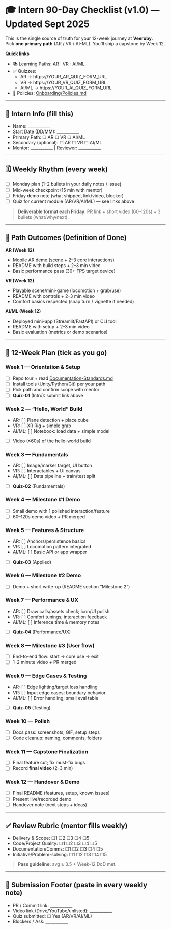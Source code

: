 # 🎓 Intern 90-Day Checklist (v1.0) — Updated Sept 2025

This is the single source of truth for your 12-week journey at **Veeruby**.  
Pick **one primary path** (AR / VR / AI-ML). You’ll ship a capstone by Week 12.

**Quick links**
- 📚 Learning Paths: [AR](../LearningPaths/README.md#ar) · [VR](../LearningPaths/README.md#vr) · [AI/ML](../LearningPaths/README.md#aiml)
- ✅ Quizzes: 
  - AR → https://YOUR_AR_QUIZ_FORM_URL
  - VR → https://YOUR_VR_QUIZ_FORM_URL
  - AI/ML → https://YOUR_AI_QUIZ_FORM_URL
- 🧭 Policies: [Onboarding/Policies.md](./Policies.md)

---

## 👤 Intern Info (fill this)
- Name: ___________
- Start Date (DD/MM): ___________
- Primary Path: ☐ AR ☐ VR ☐ AI/ML
- Secondary (optional): ☐ AR ☐ VR ☐ AI/ML
- Mentor: ___________  |  Reviewer: ___________

---

## 🗓️ Weekly Rhythm (every week)
- [ ] Monday plan (1–2 bullets in your daily notes / issue)
- [ ] Mid-week checkpoint (15 min with mentor)
- [ ] Friday demo note (what shipped, link/video, blocker)
- [ ] Quiz for current module (AR/VR/AI/ML) — see links above

> **Deliverable format each Friday**: PR link + short video (60–120s) + 3 bullets (what/why/next).

---

## 🧩 Path Outcomes (Definition of Done)

**AR (Week 12)**
- Mobile AR demo (scene + 2–3 core interactions)
- README with build steps + 2–3 min video
- Basic performance pass (30+ FPS target device)

**VR (Week 12)**
- Playable scene/mini-game (locomotion + grab/use)
- README with controls + 2–3 min video
- Comfort basics respected (snap turn / vignette if needed)

**AI/ML (Week 12)**
- Deployed mini-app (Streamlit/FastAPI) or CLI tool
- README with setup + 2–3 min video
- Basic evaluation (metrics or demo scenarios)

---

## 📅 12-Week Plan (tick as you go)

### Week 1 — Orientation & Setup
- [ ] Repo tour + read [Documentation-Standards.md](../Documentation-Standards.md)
- [ ] Install tools (Unity/Python/Git) per your path
- [ ] Pick path and confirm scope with mentor
- [ ] **Quiz-01** (Intro): submit link above

### Week 2 — “Hello, World” Build
- AR: [ ] Plane detection + place cube  
- VR: [ ] XR Rig + simple grab  
- AI/ML: [ ] Notebook: load data + simple model  
- [ ] Video (≤60s) of the hello-world build

### Week 3 — Fundamentals
- AR: [ ] Image/marker target, UI button  
- VR: [ ] Interactables + UI canvas  
- AI/ML: [ ] Data pipeline + train/test split  
- [ ] **Quiz-02** (Fundamentals)

### Week 4 — Milestone #1 Demo
- [ ] Small demo with 1 polished interaction/feature
- [ ] 60–120s demo video + PR merged

### Week 5 — Features & Structure
- AR: [ ] Anchors/persistence basics  
- VR: [ ] Locomotion pattern integrated  
- AI/ML: [ ] Basic API or app wrapper  
- [ ] **Quiz-03** (Applied)

### Week 6 — Milestone #2 Demo
- [ ] Demo + short write-up (README section “Milestone 2”)

### Week 7 — Performance & UX
- AR: [ ] Draw calls/assets check; icon/UI polish  
- VR: [ ] Comfort tunings; interaction feedback  
- AI/ML: [ ] Inference time & memory notes  
- [ ] **Quiz-04** (Performance/UX)

### Week 8 — Milestone #3 (User flow)
- [ ] End-to-end flow: start → core use → exit
- [ ] 1–2 minute video + PR merged

### Week 9 — Edge Cases & Testing
- AR: [ ] Edge lighting/target loss handling  
- VR: [ ] Input edge cases; boundary behavior  
- AI/ML: [ ] Error handling; small eval table  
- [ ] **Quiz-05** (Testing)

### Week 10 — Polish
- [ ] Docs pass: screenshots, GIF, setup steps
- [ ] Code cleanup: naming, comments, folders

### Week 11 — Capstone Finalization
- [ ] Final feature cut; fix must-fix bugs
- [ ] Record **final video** (2–3 min)

### Week 12 — Handover & Demo
- [ ] Final README (features, setup, known issues)
- [ ] Present live/recorded demo
- [ ] Handover note (next steps + ideas)

---

## ✅ Review Rubric (mentor fills weekly)
- Delivery & Scope: ☐1 ☐2 ☐3 ☐4 ☐5
- Code/Project Quality: ☐1 ☐2 ☐3 ☐4 ☐5
- Documentation/Comms: ☐1 ☐2 ☐3 ☐4 ☐5
- Initiative/Problem-solving: ☐1 ☐2 ☐3 ☐4 ☐5

> **Pass guideline:** avg ≥ 3.5 + Week-12 DoD met.

---

## 📎 Submission Footer (paste in every weekly note)
- PR / Commit link: ___________
- Video link (Drive/YouTube/unlisted): ___________
- Quiz submitted: ☐ Yes (AR/VR/AI/ML)
- Blockers / Ask: ___________
